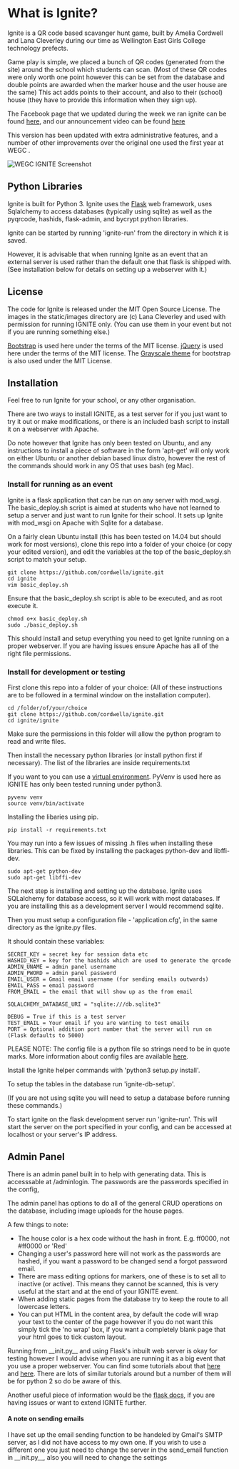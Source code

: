 # What is Ignite?

Ignite is a QR code based scavanger hunt game, built by Amelia Cordwell and Lana Cleverley during our time as
Wellington East Girls College technology prefects.

Game play is simple, we placed a bunch of QR codes (generated from the site) around the school which students can scan. (Most of these QR codes were only worth one point however this can be set from the database and double points are awarded when the marker house and the user house are the same) This act adds points to their account, and also to their (school) house (they have to provide this information when they sign up).

The Facebook page that we updated during the week we ran ignite can be found [here](https://www.facebook.com/wegcignite/), and our announcement video can be found [here](https://www.youtube.com/watch?v=64Wh9KMe0Eg&feature=youtu.be)

This version has been updated with extra administrative features, and a number of other improvements over the original one used the first year at WEGC .

![WEGC IGNITE Screenshot](https://cloud.githubusercontent.com/assets/10441829/20208092/974e8d2e-a850-11e6-9218-e3b2ade544de.png)

## Python Libraries
Ignite is built for Python 3.
Ignite uses the [Flask](http://flask.pocoo.org/) web framework, uses Sqlalchemy to access databases (typically using sqlite) as well as the pyqrcode, hashids, flask-admin, and bycrypt python libraries.

Ignite can be started by running 'ignite-run' from the directory in which it is saved.

However, it is advisable that when running Ignite as an event that an external server is used rather than the default one that flask is shipped with. (See installation below for details on setting up a webserver with it.)

## License
The code for Ignite is released under the MIT Open Source License.
The images in the static/images directory are (c) Lana Cleverley and used with permission for running IGNITE only.  (You can use them in your event but not if you are running something else.)

[Bootstrap](http://getbootstrap.com) is used here under the terms of the MIT license.
[jQuery](https://jquery.org) is used here under the terms of the MIT license.
The [Grayscale theme](http://startbootstrap.com/template-overviews/grayscale/) for bootstrap is also used under the MIT License.

## Installation

Feel free to run Ignite for your school, or any other organisation.

There are two ways to install IGNITE, as a test server for if you just want to try it out or make modifications, or there is an included bash script to install it on a webserver with Apache.

Do note however that Ignite has only been tested on Ubuntu, and any instructions to install a piece of software in the form 'apt-get' will only work on either Ubuntu or another debian based linux distro, however the rest of the commands should work in any OS that uses bash (eg Mac).

### Install for running as an event
Ignite is a flask application that can be run on any server with mod_wsgi. The basic_deploy.sh script is aimed at students who have not learned to setup a server and just want to run Ignite for their school. It sets up Ignite with mod_wsgi on Apache with Sqlite for a database.

On a fairly clean Ubuntu install (this has been tested on 14.04 but should work for most versions), clone this repo into a folder of your choice (or copy your edited version), and edit the variables at the top of the basic_deploy.sh script to match your setup.

```
git clone https://github.com/cordwella/ignite.git
cd ignite
vim basic_deploy.sh
```

Ensure that the basic_deploy.sh script is able to be executed, and as root execute it.
```
chmod o+x basic_deploy.sh
sudo ./basic_deploy.sh
```

This should install and setup everything you need to get Ignite running on a proper webserver.
If you are having issues ensure Apache has all of the right file permissions.

### Install for development or testing
First clone this repo into a folder of your choice:
(All of these instructions are to be followed in a terminal window on the installation computer).

```
cd /folder/of/your/choice
git clone https://github.com/cordwella/ignite.git
cd ignite/ignite
```

Make sure the permissions in this folder will allow the python program to read and write files.

Then install the necessary python libraries (or install python first if necessary). The list of the libraries are inside requirements.txt

If you want to you can use a [virtual environment](https://realpython.com/blog/python/python-virtual-environments-a-primer/). PyVenv is used here as IGNITE has only been tested running under python3.

```
pyvenv venv
source venv/bin/activate
```

Installing the libaries using pip.
```
pip install -r requirements.txt
```

You may run into a few issues of missing .h files when installing these libraries. This can be fixed by installing the packages python-dev and libffi-dev.

```
sudo apt-get python-dev
sudo apt-get libffi-dev
```

The next step is installing and setting up the database. Ignite uses SQLalchemy for database access, so it will work with most databases. If you are installing this as a development server I would recommend sqlite.

Then you must setup a configuration file - 'application.cfg', in the same directory as the ignite.py files.

It should contain these variables:
```
SECRET_KEY = secret key for session data etc
HASHID_KEY = key for the hashids which are used to generate the qrcode
ADMIN_UNAME = admin panel username
ADMIN_PWORD = admin panel password
EMAIL_USER = Gmail email username (for sending emails outwards)
EMAIL_PASS = email password
FROM_EMAIL = the email that will show up as the from email

SQLALCHEMY_DATABASE_URI = "sqlite:///db.sqlite3"

DEBUG = True if this is a test server
TEST_EMAIL = Your email if you are wanting to test emails
PORT = Optional addition port number that the server will run on (Flask defaults to 5000)
```

PLEASE NOTE: The config file is a python file so strings need to be in quote marks. More information about config files are available [here](http://flask.pocoo.org/docs/0.11/config/).

Install the Ignite helper commands with 'python3 setup.py install'.

To setup the tables in the database run 'ignite-db-setup'.

(If you are not using sqlite you will need to setup a database before running these commands.)

To start ignite on the flask development server run 'ignite-run'. This will start the server on the port specified in your config, and can be accessed at localhost or your server's IP address.

## Admin Panel

There is an admin panel built in to help with generating data. This is accesssable at /adminlogin. The passwords are the passwords specified in the config,

The admin panel has options to do all of the general CRUD operations on the database, including image uploads for the house pages.

A few things to note:
- The house color is a hex code without the hash in front. E.g. ff0000, not #ff0000 or 'Red'
- Changing a user's password here will not work as the passwords are hashed, if you want a password to be changed send a forgot password email.
- There are mass editing options for markers, one of these is to set all to inactive (or active). This means they cannot be scanned, this is very useful at the start and at the end of your IGNITE event.
- When adding static pages from the database try to keep the route to all lowercase letters.
- You can put HTML in the content area, by default the code will wrap your text to the center of the page however if you do not want this simply tick the 'no wrap' box, if you want a completely blank page that your html goes to tick custom layout.

Running from \_\_init.py\_\_ and using Flask's inbuilt web server is okay for testing however I would advise when you are running it as a big event that you use a proper webserver. You can find some tutorials about that [here](http://terokarvinen.com/2016/deploy-flask-python3-on-apache2-ubuntu) and [here](https://medium.com/@apatefraus/how-to-deploy-flask-on-ubuntu-with-python-3-and-nginx-fa48394deb7b#.izqpg59gh). There are lots of similar tutorials around but a number of them will be for python 2 so do be aware of this.

Another useful piece of information would be the [flask docs](http://flask.pocoo.org/docs/), if you are having issues or want to extend IGNITE further.

#### A note on sending emails
I have set up the email sending function to be handeled by Gmail's SMTP server, as I did not have access to my own one. If you wish to use a different one you just need to change the server in the send_email function in \_\_init.py\_\_, also you will need to change the settings
